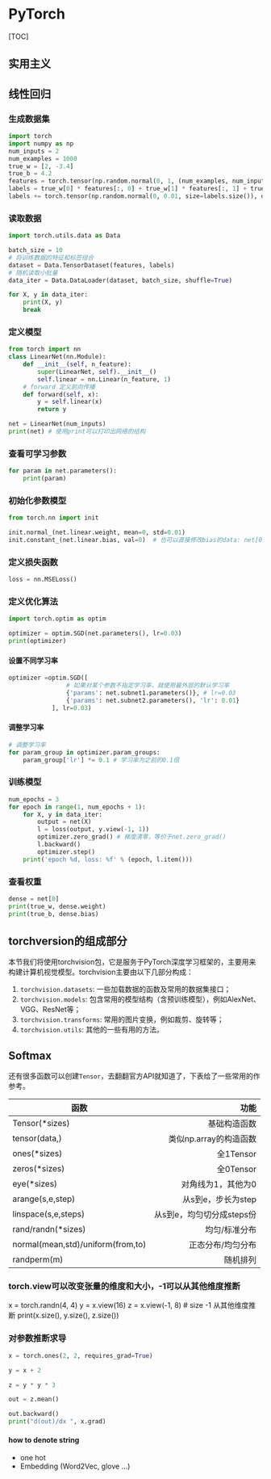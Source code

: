 # PyTorch

[TOC]



## 实用主义

## 线性回归

### 生成数据集

```python
import torch
import numpy as np
num_inputs = 2
num_examples = 1000
true_w = [2, -3.4]
true_b = 4.2
features = torch.tensor(np.random.normal(0, 1, (num_examples, num_inputs)), dtype=torch.float)
labels = true_w[0] * features[:, 0] + true_w[1] * features[:, 1] + true_b
labels += torch.tensor(np.random.normal(0, 0.01, size=labels.size()), dtype=torch.float)
```

### 读取数据

```python
import torch.utils.data as Data

batch_size = 10
# 将训练数据的特征和标签组合
dataset = Data.TensorDataset(features, labels)
# 随机读取小批量
data_iter = Data.DataLoader(dataset, batch_size, shuffle=True)
```

```python
for X, y in data_iter:
    print(X, y)
    break
```

### 定义模型

```python
from torch import nn
class LinearNet(nn.Module):
    def __init__(self, n_feature):
        super(LinearNet, self).__init__()
        self.linear = nn.Linear(n_feature, 1)
    # forward 定义前向传播
    def forward(self, x):
        y = self.linear(x)
        return y

net = LinearNet(num_inputs)
print(net) # 使用print可以打印出网络的结构
```

### 查看可学习参数

```python
for param in net.parameters():
    print(param)
```

### 初始化参数模型

```python
from torch.nn import init

init.normal_(net.linear.weight, mean=0, std=0.01)
init.constant_(net.linear.bias, val=0)  # 也可以直接修改bias的data: net[0].bias.data.fill_(0)
```

### 定义损失函数

```python
loss = nn.MSELoss()
```

### 定义优化算法

```python
import torch.optim as optim

optimizer = optim.SGD(net.parameters(), lr=0.03)
print(optimizer)
```

#### 设置不同学习率

```python
optimizer =optim.SGD([
                # 如果对某个参数不指定学习率，就使用最外层的默认学习率
                {'params': net.subnet1.parameters()}, # lr=0.03
                {'params': net.subnet2.parameters(), 'lr': 0.01}
            ], lr=0.03)
```

#### 调整学习率

```python
# 调整学习率
for param_group in optimizer.param_groups:
    param_group['lr'] *= 0.1 # 学习率为之前的0.1倍
```

### 训练模型

```python
num_epochs = 3
for epoch in range(1, num_epochs + 1):
    for X, y in data_iter:
        output = net(X)
        l = loss(output, y.view(-1, 1))
        optimizer.zero_grad() # 梯度清零，等价于net.zero_grad()
        l.backward()
        optimizer.step()
    print('epoch %d, loss: %f' % (epoch, l.item()))
```

### 查看权重

```python
dense = net[0]
print(true_w, dense.weight)
print(true_b, dense.bias)
```

## torchversion的组成部分

本节我们将使用torchvision包，它是服务于PyTorch深度学习框架的，主要用来构建计算机视觉模型。torchvision主要由以下几部分构成：

1. `torchvision.datasets`: 一些加载数据的函数及常用的数据集接口；
2. `torchvision.models`: 包含常用的模型结构（含预训练模型），例如AlexNet、VGG、ResNet等；
3. `torchvision.transforms`: 常用的图片变换，例如裁剪、旋转等；
4. `torchvision.utils`: 其他的一些有用的方法。

## Softmax

还有很多函数可以创建`Tensor`，去翻翻官方API就知道了，下表给了一些常用的作参考。

| 函数                              |                      功能 |
| --------------------------------- | ------------------------: |
| Tensor(*sizes)                    |              基础构造函数 |
| tensor(data,)                     |    类似np.array的构造函数 |
| ones(*sizes)                      |                 全1Tensor |
| zeros(*sizes)                     |                 全0Tensor |
| eye(*sizes)                       |        对角线为1，其他为0 |
| arange(s,e,step)                  |        从s到e，步长为step |
| linspace(s,e,steps)               | 从s到e，均匀切分成steps份 |
| rand/randn(*sizes)                |             均匀/标准分布 |
| normal(mean,std)/uniform(from,to) |         正态分布/均匀分布 |
| randperm(m)                       |                  随机排列 |

### torch.view可以改变张量的维度和大小，-1可以从其他维度推断

x = torch.randn(4, 4)
y = x.view(16)
z = x.view(-1, 8)  #  size -1 从其他维度推断
print(x.size(), y.size(), z.size())

### 对参数推断求导

```python
x = torch.ones(2, 2, requires_grad=True)

y = x + 2

z = y * y * 3

out = z.mean()

out.backward()
print("d(out)/dx ", x.grad)
```

#### how to denote string

* one hot
* Embedding (Word2Vec, glove ...)

